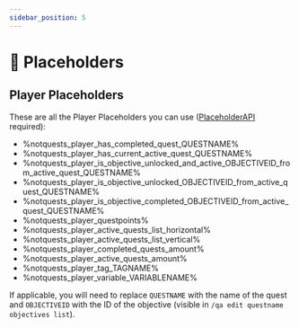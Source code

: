 ```yaml
---
sidebar_position: 5
---
```


# 📄 Placeholders

## Player Placeholders

These are all the Player Placeholders you can use ([PlaceholderAPI](https://www.spigotmc.org/resources/6245/) required):

- %notquests_player_has_completed_quest_QUESTNAME%
- %notquests_player_has_current_active_quest_QUESTNAME%
- %notquests_player_is_objective_unlocked_and_active_OBJECTIVEID_from_active_quest_QUESTNAME%
- %notquests_player_is_objective_unlocked_OBJECTIVEID_from_active_quest_QUESTNAME%
- %notquests_player_is_objective_completed_OBJECTIVEID_from_active_quest_QUESTNAME%
- %notquests_player_questpoints%
- %notquests_player_active_quests_list_horizontal%
- %notquests_player_active_quests_list_vertical%
- %notquests_player_completed_quests_amount%
- %notquests_player_active_quests_amount%
- %notquests_player_tag_TAGNAME%
- %notquests_player_variable_VARIABLENAME%

If applicable, you will need to replace `QUESTNAME` with the name of the quest and `OBJECTIVEID` with the ID of the objective (visible in `/qa edit questname objectives list`).
